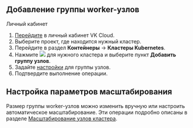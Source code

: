 ## Добавление группы worker-узлов

<tabs>
<tablist>
<tab>Личный кабинет</tab>
</tablist>
<tabpanel>

1. [Перейдите](https://msk.cloud.vk.com/app) в личный кабинет VK Cloud.
1. Выберите проект, где находится нужный кластер.
1. Перейдите в раздел **Контейнеры** → **Кластеры Kubernetes**.
1. Нажмите ![ ](/ru/assets/more-icon.svg "inline") для нужного кластера и выберите пункт **Добавить группу узлов**.
1. Задайте [настройки](/ru/kubernetes/k8s/service-management/helpers/node-group-settings) для группы узлов.
1. Подтвердите выполнение операции.

</tabpanel>
</tabs>

## Настройка параметров масштабирования

Размер группы worker-узлов можно изменить вручную или настроить автоматическое масштабирование. Эти операции подробно описаны в разделе [Масштабирование узлов кластера](/ru/kubernetes/k8s/concepts/scale).
